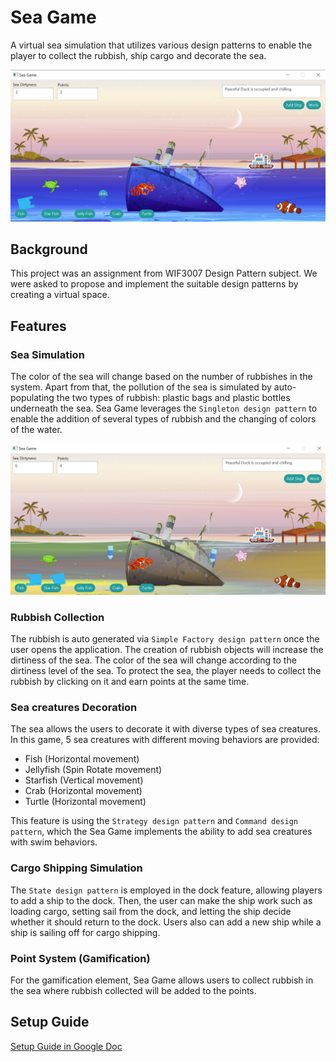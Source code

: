 # Sea Game
A virtual sea simulation that utilizes various design patterns to enable the player to collect the rubbish, ship cargo and decorate the sea.  

<img src="./assets/main.png" alt="Sea Game Interface" width="600"/>

## Background
This project was an assignment from WIF3007 Design Pattern subject. We were asked to propose and implement the suitable design patterns by creating a virtual space.

## Features
### Sea Simulation
The color of the sea will change based on the number of rubbishes in the system.
Apart from that, the pollution of the sea is simulated by auto-populating the two types of rubbish: plastic bags and plastic bottles underneath the sea.
Sea Game leverages the `Singleton design pattern` to enable the addition of several types of rubbish and the changing of colors of the water.

<img src="./assets/sea-simulation.png" alt="Sea Simulation" width="600"/>

### Rubbish Collection
The rubbish is auto generated via `Simple Factory design pattern` once the user opens the application. The creation of rubbish objects will increase the dirtiness of the sea. The color of the sea will change according to the dirtiness level of the sea. To protect the sea, the player needs to collect the rubbish by clicking on it and earn points at the same time.

### Sea creatures Decoration
The sea allows the users to decorate it with diverse types of sea creatures. In this game, 5 sea creatures with different moving behaviors are provided:
- Fish (Horizontal movement)
- Jellyfish (Spin Rotate movement)
- Starfish (Vertical movement)
- Crab (Horizontal movement)
- Turtle (Horizontal movement)  

This feature is using the `Strategy design pattern` and `Command design pattern`, which the Sea Game implements the ability to add sea creatures with swim behaviors.

### Cargo Shipping Simulation
The `State design pattern` is employed in the dock feature, allowing players to add a ship to the dock. Then, the user can make the ship work such as loading cargo, setting sail from the dock, and letting the ship decide whether it should return to the dock. Users also can add a new ship while a ship is sailing off for cargo shipping.

### Point System (Gamification)
For the gamification element, Sea Game allows users to collect rubbish in the sea where rubbish collected will be added to the points.


## Setup Guide
[Setup Guide in Google Doc](https://docs.google.com/document/d/1HzJIuKeNeYc2omcXx_8L6RIWcz-IqAoTROKpi2vK0ys/edit?usp=sharing)